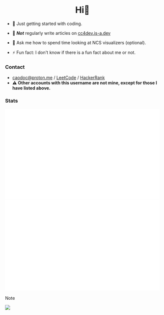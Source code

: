 <h1 align="center"> Hi👋 </h1>

- 🌱 Just getting started with coding.

- 📝 ***Not*** regularly write articles on [cc4dev.is-a.dev](https://cc4dev.is-a.dev)

- 💬 Ask me how to spend time looking at NCS visualizers (optional).

- ⚡ Fun fact: I don't know if there is a fun fact about me or not.

<h3 align="left"> Contact </h3>

- [caodoc@proton.me](mailto:caodoc@proton.me) / [LeetCode](https://leetcode.com/u/ccaoishere/) / [HackerRank](https://www.hackerrank.com/profile/ccaoishere)
- **⚠️ Other accounts with this username are not mine, except for those I have listed above.**

<h3 align="left"> Stats </h3>
<div>
<img src="https://raw.githubusercontent.com/cc4dev/github-stats/master/generated/overview.svg#gh-dark-mode-only">

<img src="https://raw.githubusercontent.com/cc4dev/github-stats/master/generated/languages.svg#gh-dark-mode-only">
</div>

> [!NOTE]  
> ![](https://cc4dev.github.io/assets/miku-approved.gif)